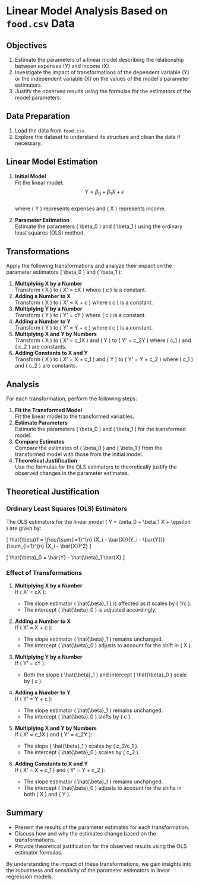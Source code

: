 # Linear Model Analysis Based on `food.csv` Data

## Objectives

1. Estimate the parameters of a linear model describing the relationship between expenses (Y) and income (X).
2. Investigate the impact of transformations of the dependent variable (Y) or the independent variable (X) on the values of the model's parameter estimators.
3. Justify the observed results using the formulas for the estimators of the model parameters.

## Data Preparation

1. Load the data from `food.csv`.
2. Explore the dataset to understand its structure and clean the data if necessary.

## Linear Model Estimation

1. **Initial Model**  
   Fit the linear model:  
  $$ Y = \beta_0 + \beta_1 X + \epsilon $$  
   where \( Y \) represents expenses and \( X \) represents income.
   
2. **Parameter Estimation**  
   Estimate the parameters \( \beta_0 \) and \( \beta_1 \) using the ordinary least squares (OLS) method.

## Transformations

Apply the following transformations and analyze their impact on the parameter estimators \( \beta_0 \) and \( \beta_1 \):

1. **Multiplying X by a Number**  
   Transform \( X \) to \( X' = cX \) where \( c \) is a constant.
2. **Adding a Number to X**  
   Transform \( X \) to \( X' = X + c \) where \( c \) is a constant.
3. **Multiplying Y by a Number**  
   Transform \( Y \) to \( Y' = cY \) where \( c \) is a constant.
4. **Adding a Number to Y**  
   Transform \( Y \) to \( Y' = Y + c \) where \( c \) is a constant.
5. **Multiplying X and Y by Numbers**  
   Transform \( X \) to \( X' = c_1X \) and \( Y \) to \( Y' = c_2Y \) where \( c_1 \) and \( c_2 \) are constants.
6. **Adding Constants to X and Y**  
   Transform \( X \) to \( X' = X + c_1 \) and \( Y \) to \( Y' = Y + c_2 \) where \( c_1 \) and \( c_2 \) are constants.

## Analysis

For each transformation, perform the following steps:

1. **Fit the Transformed Model**  
   Fit the linear model to the transformed variables.
2. **Estimate Parameters**  
   Estimate the parameters \( \beta_0 \) and \( \beta_1 \) for the transformed model.
3. **Compare Estimates**  
   Compare the estimates of \( \beta_0 \) and \( \beta_1 \) from the transformed model with those from the initial model.
4. **Theoretical Justification**  
   Use the formulas for the OLS estimators to theoretically justify the observed changes in the parameter estimates.

## Theoretical Justification

### Ordinary Least Squares (OLS) Estimators

The OLS estimators for the linear model \( Y = \beta_0 + \beta_1 X + \epsilon \) are given by:

\[ \hat{\beta}_1 = \frac{\sum_{i=1}^{n} (X_i - \bar{X})(Y_i - \bar{Y})}{\sum_{i=1}^{n} (X_i - \bar{X})^2} \]

\[ \hat{\beta}_0 = \bar{Y} - \hat{\beta}_1 \bar{X} \]

### Effect of Transformations

1. **Multiplying X by a Number**  
   If \( X' = cX \):
   - The slope estimator \( \hat{\beta}_1 \) is affected as it scales by \( 1/c \).
   - The intercept \( \hat{\beta}_0 \) is adjusted accordingly.
   
2. **Adding a Number to X**  
   If \( X' = X + c \):
   - The slope estimator \( \hat{\beta}_1 \) remains unchanged.
   - The intercept \( \hat{\beta}_0 \) adjusts to account for the shift in \( X \).

3. **Multiplying Y by a Number**  
   If \( Y' = cY \):
   - Both the slope \( \hat{\beta}_1 \) and intercept \( \hat{\beta}_0 \) scale by \( c \).
   
4. **Adding a Number to Y**  
   If \( Y' = Y + c \):
   - The slope estimator \( \hat{\beta}_1 \) remains unchanged.
   - The intercept \( \hat{\beta}_0 \) shifts by \( c \).
   
5. **Multiplying X and Y by Numbers**  
   If \( X' = c_1X \) and \( Y' = c_2Y \):
   - The slope \( \hat{\beta}_1 \) scales by \( c_2/c_1 \).
   - The intercept \( \hat{\beta}_0 \) scales by \( c_2 \).
   
6. **Adding Constants to X and Y**  
   If \( X' = X + c_1 \) and \( Y' = Y + c_2 \):
   - The slope estimator \( \hat{\beta}_1 \) remains unchanged.
   - The intercept \( \hat{\beta}_0 \) adjusts to account for the shifts in both \( X \) and \( Y \).

## Summary

- Present the results of the parameter estimates for each transformation.
- Discuss how and why the estimates change based on the transformations.
- Provide theoretical justification for the observed results using the OLS estimator formulas.

By understanding the impact of these transformations, we gain insights into the robustness and sensitivity of the parameter estimators in linear regression models.
